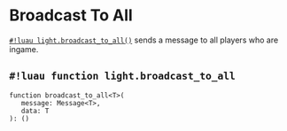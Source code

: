# Broadcast To All

[`#!luau light.broadcast_to_all()`](./broadcast_to_all.md) sends a message to all players who are ingame.

## `#!luau function light.broadcast_to_all`

```luau title='<!-- server --> <!-- sync -->'
function broadcast_to_all<T>(
   message: Message<T>,
   data: T
): ()
```
